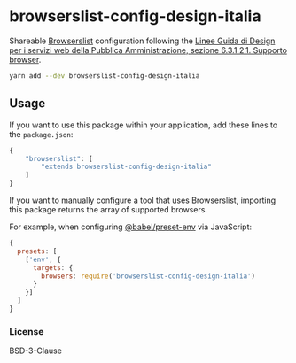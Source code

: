 # browserslist-config-design-italia

Shareable [Browserslist](https://github.com/ai/browserslist) configuration following the [Linee Guida di Design per i servizi web della Pubblica Amministrazione, sezione 6.3.1.2.1. Supporto browser](https://docs.italia.it/italia/designers-italia/design-linee-guida-docs/it/2020.1/doc/user-interface/lo-sviluppo-di-un-interfaccia-e-i-web-kit.html#strumenti).

```sh
yarn add --dev browserslist-config-design-italia
```

## Usage

If you want to use this package within your application, add these lines to the `package.json`:

```js
{
    "browserslist": [
        "extends browserslist-config-design-italia"
    ]
}
```

If you want to manually configure a tool that uses Browserslist, importing this package returns the array of supported browsers.

For example, when configuring [@babel/preset-env](https://babeljs.io/docs/en/babel-preset-env) via JavaScript:


```js
{
  presets: [
    ['env', {
      targets: {
        browsers: require('browserslist-config-design-italia')
      }
    }]
  ]
}
```

### License

BSD-3-Clause